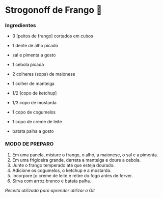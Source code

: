 # Strogonoff de Frango :chicken: #

### Ingredientes ###

- 3 [peitos de frango] cortados em cubos

- 1 dente de alho picado

- sal e pimenta a gosto

- 1 cebola picada

- 2 colheres (sopa) de maionese

- 1 colher de manteiga

- 1/2 [copo de ketchup]

- 1/3 copo de mostarda

- 1 copo de cogumelos

- 1 copo de creme de leite

- batata palha a gosto

  

### MODO DE PREPARO ###

  1. Em uma panela, misture o frango, o alho, a maionese, o sal e a pimenta.
  2. Em uma frigideira grande, derreta a manteiga e doure a cebola.
  3. Junte o frango temperado até que esteja dourado.
  4. Adicione os cogumelos, o ketchup e a mostarda.
  5. Incorpore [o creme de leite e retire do fogo antes de ferver.
  6. Sirva com arroz branco e batata palha.



_Receita utilizada para aprender utilizar o Git_





